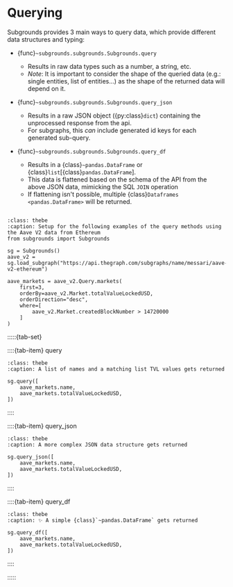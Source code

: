# Querying

Subgrounds provides 3 main ways to query data, which provide different data structures and typing:

* {func}`~subgrounds.subgrounds.Subgrounds.query`
  * Results in raw data types such as a number, a string, etc.
  * *Note*: It is important to consider the shape of the queried data (e.g.: single entities, list of entities...) as the shape of the returned data will depend on it.

* {func}`~subgrounds.subgrounds.Subgrounds.query_json`
  * Results in a raw JSON object ({py:class}`dict`) containing the unprocessed response from the api.
  * For subgraphs, this *can* include generated id keys for each generated sub-query.

* {func}`~subgrounds.subgrounds.Subgrounds.query_df`
  * Results in a {class}`~pandas.DataFrame` or {class}`list`\[{class}`pandas.DataFrame`\].
  * This data is flattened based on the schema of the API from the above JSON data, mimicking the SQL `JOIN` operation
  * If flattening isn't possible, multiple {class}`Dataframes <pandas.DataFrame>` will be returned.

```{thebe-button}
```

```{code-block} python
:class: thebe
:caption: Setup for the following examples of the query methods using the Aave V2 data from Ethereum
from subgrounds import Subgrounds

sg = Subgrounds()
aave_v2 = sg.load_subgraph("https://api.thegraph.com/subgraphs/name/messari/aave-v2-ethereum")

aave_markets = aave_v2.Query.markets(
    first=3,
    orderBy=aave_v2.Market.totalValueLockedUSD,
    orderDirection="desc",
    where=[
        aave_v2.Market.createdBlockNumber > 14720000
    ]
)
```

:::::{tab-set}

::::{tab-item} query
```{code-block} python
:class: thebe
:caption: A list of names and a matching list TVL values gets returned

sg.query([
    aave_markets.name,
    aave_markets.totalValueLockedUSD,
])
```
::::

::::{tab-item} query_json
```{code-block} python
:class: thebe
:caption: A more complex JSON data structure gets returned

sg.query_json([
    aave_markets.name,
    aave_markets.totalValueLockedUSD,
])
```
::::

::::{tab-item} query_df
```{code-block} python
:class: thebe
:caption: ✨ A simple {class}`~pandas.DataFrame` gets returned

sg.query_df([
    aave_markets.name,
    aave_markets.totalValueLockedUSD,
])
```
::::

:::::
